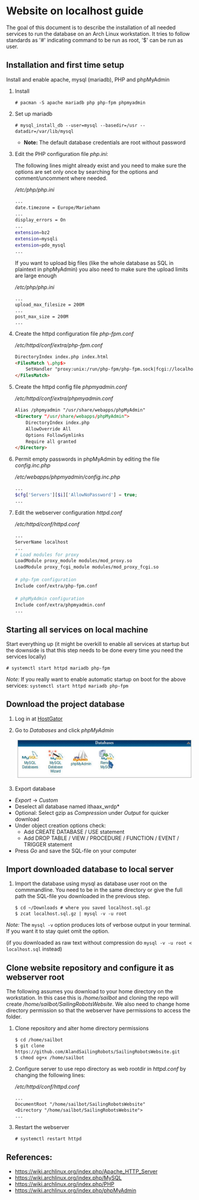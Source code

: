 Website on localhost guide
==========================
The goal of this document is to describe the installation of all needed services to run the database on an Arch Linux workstation.
It tries to follow standards as '#' indicating command to be run as root, '$' can be run as user.

## Installation and first time setup

Install and enable apache, mysql (mariadb), PHP and phpMyAdmin

1. Install
    ```console
    # pacman -S apache mariadb php php-fpm phpmyadmin
    ```

2. Set up mariadb
    ```console
    # mysql_install_db --user=mysql --basedir=/usr --datadir=/var/lib/mysql
    ```

   * **Note:** The default database credentials are root without password

3. Edit the PHP configuration file *php.ini*:

    The following lines might already exist and you need to make sure the options are set only once by searching for the options and comment/uncomment where needed.

    */etc/php/php.ini*
    ```sh
    ...
    date.timezone = Europe/Mariehamn
    ...
    display_errors = On
    ...
    extension=bz2
    extension=mysqli
    extension=pdo_mysql
    ...
    ```

    If you want to upload big files (like the whole database as SQL in plaintext in phpMyAdmin) you also need to make sure the upload limits are large enough

    */etc/php/php.ini*
    ```
    ...
    upload_max_filesize = 200M
    ...
    post_max_size = 200M
    ...
    ```

4. Create the httpd configuration file *php-fpm.conf*

    */etc/httpd/conf/extra/php-fpm.conf*
    ```html
    DirectoryIndex index.php index.html
    <FilesMatch \.php$>
        SetHandler "proxy:unix:/run/php-fpm/php-fpm.sock|fcgi://localhost/"
    </FilesMatch>
    ```

5. Create the httpd config file *phpmyadmin.conf*

    */etc/httpd/conf/extra/phpmyadmin.conf*
    ```html
    Alias /phpmyadmin "/usr/share/webapps/phpMyAdmin"
    <Directory "/usr/share/webapps/phpMyAdmin">
        DirectoryIndex index.php
        AllowOverride All
        Options FollowSymlinks
        Require all granted
    </Directory>
    ```

6. Permit empty passwords in phpMyAdmin by editing the file *config.inc.php*

    */etc/webapps/phpmyadmin/config.inc.php*
    ```php
    ...
    $cfg['Servers'][$i]['AllowNoPassword'] = true;
    ...
    ```

7. Edit the webserver configuration *httpd.conf*

    */etc/httpd/conf/httpd.conf*
    ```sh
    ...
    ServerName localhost
    ...
    # Load modules for proxy
    LoadModule proxy_module modules/mod_proxy.so
    LoadModule proxy_fcgi_module modules/mod_proxy_fcgi.so
    
    # php-fpm configuration
    Include conf/extra/php-fpm.conf
    
    # phpMyAdmin configuration
    Include conf/extra/phpmyadmin.conf
    ...
    ```

## Starting all services on local machine
Start everything up (it might be overkill to enable all services at startup but the downside is that this step needs to be done every time you need the services locally)

  ```console
  # systemctl start httpd mariadb php-fpm
  ```

*Note:* If you really want to enable automatic startup on boot for the above services: `systemctl start httpd mariadb php-fpm`


## Download the project database

1. Log in at [HostGator](https://gator3083.hostgator.com:2083/)

2. Go to *Databases* and click *phpMyAdmin*

    ![HostGator DB panel](Media/cpanel-databases-myphpadmin.jpg)

3. Export database

  * *Export* -> *Custom*
  * Deselect all database named ithaax_wrdp\*
  * Optional: Select gzip as *Compression* under *Output* for quicker download
  * Under object creation options check:
    * Add CREATE DATABASE / USE statement
    * Add DROP TABLE / VIEW / PROCEDURE / FUNCTION / EVENT / TRIGGER statement
  * Press *Go* and save the SQL-file on your computer


## Import downloaded database to local server

1. Import the database using mysql as database user root on the commmandline. You need to be in the same directory or give the full path the SQL-file you downloaded in the previous step.

    ```console
    $ cd ~/Downloads # where you saved localhost.sql.gz
    $ zcat localhost.sql.gz | mysql -v -u root
    ```

  *Note:* The `mysql -v` option produces lots of verbose output in your terminal. If you want it to stay quiet omit the option.

(if you downloaded as raw text without compression do `mysql -v -u root < localhost.sql` instead)

## Clone website repository and configure it as webserver root

The following assumes you download to your home directory on the workstation. In this case this is */home/sailbot* and cloning the repo will create */home/sailbot/SailingRobotsWebsite*. We also need to change home directory permission so that the webserver have permissions to access the folder.

1. Clone repository and alter home directory permissions

    ```console
    $ cd /home/sailbot
    $ git clone https://github.com/AlandSailingRobots/SailingRobotsWebsite.git
    $ chmod og+x /home/sailbot
    ```

2. Configure server to use repo directory as web rootdir in *httpd.conf* by changing the following lines:

    */etc/httpd/conf/httpd.conf*
    ```
    ...
    DocumentRoot "/home/sailbot/SailingRobotsWebsite"
	<Directory "/home/sailbot/SailingRobotsWebsite">
    ...

    ```

3. Restart the webserver

    ```console
    # systemctl restart httpd
    ```

## References:
  * https://wiki.archlinux.org/index.php/Apache_HTTP_Server
  * https://wiki.archlinux.org/index.php/MySQL
  * https://wiki.archlinux.org/index.php/PHP
  * https://wiki.archlinux.org/index.php/phpMyAdmin

